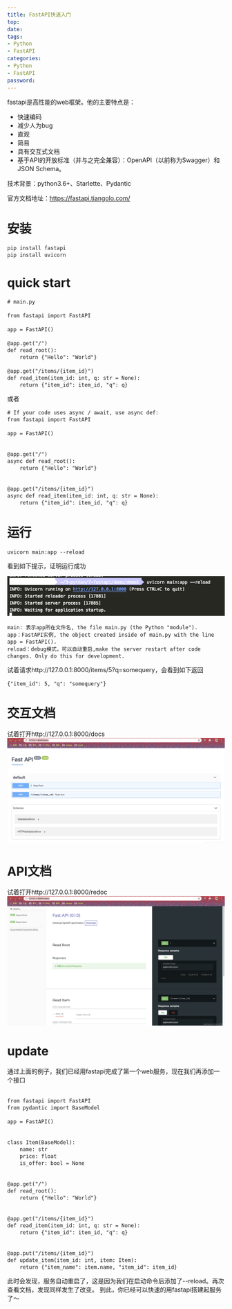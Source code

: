 ```yaml
---
title: FastAPI快速入门
top: 
date: 
tags: 
- Python
- FastAPI
categories: 
- Python
- FastAPI
password: 
---
```

fastapi是高性能的web框架。他的主要特点是：
- 快速编码
- 减少人为bug
- 直观
- 简易
- 具有交互式文档
- 基于API的开放标准（并与之完全兼容）：OpenAPI（以前称为Swagger）和JSON Schema。

技术背景：python3.6+、Starlette、Pydantic

官方文档地址：https://fastapi.tiangolo.com/

# 安装
```
pip install fastapi
pip install uvicorn
```

<escape><!-- more --></escape>

# quick start
```
# main.py

from fastapi import FastAPI

app = FastAPI()

@app.get("/")
def read_root():
    return {"Hello": "World"}

@app.get("/items/{item_id}")
def read_item(item_id: int, q: str = None):
    return {"item_id": item_id, "q": q}
```

或者
```
# If your code uses async / await, use async def:
from fastapi import FastAPI

app = FastAPI()


@app.get("/")
async def read_root():
    return {"Hello": "World"}


@app.get("/items/{item_id}")
async def read_item(item_id: int, q: str = None):
    return {"item_id": item_id, "q": q}
```

# 运行
```
uvicorn main:app --reload
```
看到如下提示，证明运行成功

![](/fastapi快速入门.assets/1.png)

    main: 表示app所在文件名, the file main.py (the Python "module").
    app：FastAPI实例, the object created inside of main.py with the line app = FastAPI().
    reload：debug模式，可以自动重启,make the server restart after code changes. Only do this for development.

试着请求http://127.0.0.1:8000/items/5?q=somequery，会看到如下返回
```
{"item_id": 5, "q": "somequery"}
```

# 交互文档

试着打开http://127.0.0.1:8000/docs
![](/fastapi快速入门.assets/2.png)

# API文档

试着打开http://127.0.0.1:8000/redoc
![](/fastapi快速入门.assets/3.png)

# update

通过上面的例子，我们已经用fastapi完成了第一个web服务，现在我们再添加一个接口

```

from fastapi import FastAPI
from pydantic import BaseModel

app = FastAPI()


class Item(BaseModel):
    name: str
    price: float
    is_offer: bool = None


@app.get("/")
def read_root():
    return {"Hello": "World"}


@app.get("/items/{item_id}")
def read_item(item_id: int, q: str = None):
    return {"item_id": item_id, "q": q}


@app.put("/items/{item_id}")
def update_item(item_id: int, item: Item):
    return {"item_name": item.name, "item_id": item_id}
```

此时会发现，服务自动重启了，这是因为我们在启动命令后添加了--reload。再次查看文档，发现同样发生了改变。
到此，你已经可以快速的用fastapi搭建起服务了～
